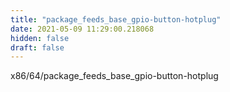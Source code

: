 ```yaml
---
title: "package_feeds_base_gpio-button-hotplug"
date: 2021-05-09 11:29:00.218068
hidden: false
draft: false
---
```


x86/64/package_feeds_base_gpio-button-hotplug

